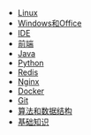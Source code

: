 - <a href="Linux/index.md">Linux</a>
- <a href="Windows和Office/index.md">Windows和Office</a>
- <a href="IDE/index.md">IDE</a>
- <a href="前端/index.md">前端</a>
- <a href="Java/index.md">Java</a>
- <a href="Python/index.md">Python</a>
- <a href="Redis/index.md">Redis</a>
- <a href="Nginx/index.md">Nginx</a>
- <a href="Docker/index.md">Docker</a>
- <a href="Git/index.md">Git</a>
- <a href="算法和数据结构/index.md">算法和数据结构</a>
- <a href="基础知识/index.md">基础知识</a>
